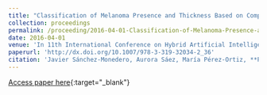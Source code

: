 ```yaml
---
title: "Classification of Melanoma Presence and Thickness Based on Computational Image Analysis"
collection: proceedings
permalink: /proceeding/2016-04-01-Classification-of-Melanoma-Presence-and-Thickness-Based-on-Computational-Image-Analysis
date: 2016-04-01
venue: 'In 11th International Conference on Hybrid Artificial Intelligent Systems (HAIS2016)'
paperurl: 'http://dx.doi.org/10.1007/978-3-319-32034-2_36'
citation: 'Javier Sánchez-Monedero, Aurora Sáez, María Pérez-Ortiz, **Pedro Antonio Gutiérrez**, César Hervás-Martínez, &quot;Classification of Melanoma Presence and Thickness Based on Computational Image Analysis.&quot; In 11th International Conference on Hybrid Artificial Intelligent Systems (HAIS2016), Lecture Notes in Computer Science (LNCS), Vol. 9648, 2016, Seville (Spain), pp.427-438.'
---
```

[Access paper here](http://dx.doi.org/10.1007/978-3-319-32034-2_36){:target="_blank"}
